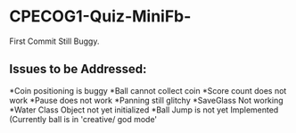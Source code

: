 # CPECOG1-Quiz-MiniFb-

First Commit Still Buggy. 

## Issues to be Addressed:
*Coin positioning is buggy
*Ball cannot collect coin
*Score count does not work
*Pause does not work
*Panning still glitchy
*SaveGlass Not working
*Water Class Object not yet initialized
*Ball Jump is not yet Implemented (Currently ball is in 'creative/ god mode'
